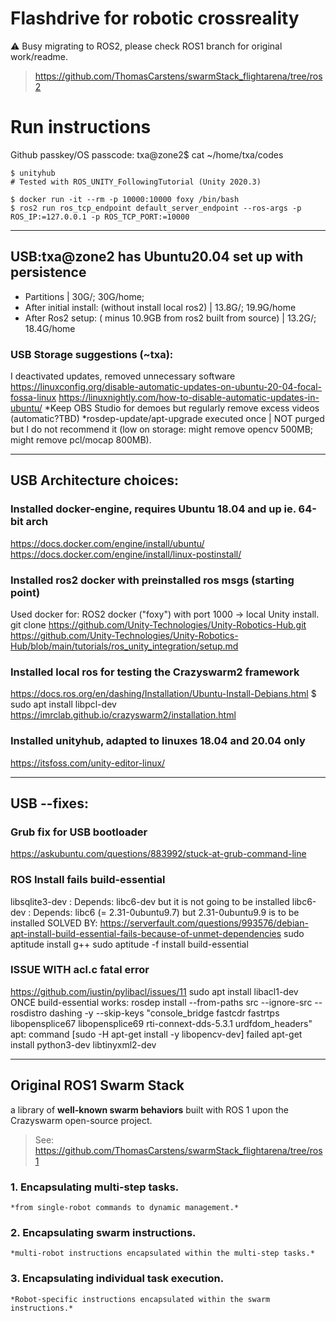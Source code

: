 # Flashdrive for robotic crossreality
⚠️  Busy migrating to ROS2, please check ROS1 branch for original work/readme.
> https://github.com/ThomasCarstens/swarmStack_flightarena/tree/ros2

# Run instructions
Github passkey/OS passcode:
txa@zone2$ cat ~/home/txa/codes

```
$ unityhub
# Tested with ROS_UNITY_FollowingTutorial (Unity 2020.3)

$ docker run -it --rm -p 10000:10000 foxy /bin/bash
$ ros2 run ros_tcp_endpoint default_server_endpoint --ros-args -p ROS_IP:=127.0.0.1 -p ROS_TCP_PORT:=10000
```
------------------------------------------------


## USB:txa@zone2 has Ubuntu20.04 set up with persistence
- Partitions | 30G/; 30G/home;
- After initial install: (without install local ros2) | 13.8G/; 19.9G/home
- After Ros2 setup: ( minus 10.9GB from ros2 built from source) | 13.2G/; 18.4G/home

### USB Storage suggestions (~txa): 
I deactivated updates, removed unnecessary software
https://linuxconfig.org/disable-automatic-updates-on-ubuntu-20-04-focal-fossa-linux
https://linuxnightly.com/how-to-disable-automatic-updates-in-ubuntu/
*Keep OBS Studio for demoes but regularly remove excess videos (automatic?TBD)
*rosdep-update/apt-upgrade executed once | NOT purged but I do not recommend it
(low on storage: might remove opencv 500MB; might remove pcl/mocap 800MB).
 
--------------------------------------------------------------------
## USB Architecture choices:

### Installed docker-engine, requires Ubuntu 18.04 and up ie. 64-bit arch
https://docs.docker.com/engine/install/ubuntu/
https://docs.docker.com/engine/install/linux-postinstall/

### Installed ros2 docker with preinstalled ros msgs (starting point)
Used docker for: ROS2 docker ("foxy") with port 1000 -> local Unity install.
git clone https://github.com/Unity-Technologies/Unity-Robotics-Hub.git
https://github.com/Unity-Technologies/Unity-Robotics-Hub/blob/main/tutorials/ros_unity_integration/setup.md

### Installed local ros for testing the Crazyswarm2 framework
https://docs.ros.org/en/dashing/Installation/Ubuntu-Install-Debians.html
$ sudo apt install libpcl-dev
https://imrclab.github.io/crazyswarm2/installation.html

### Installed unityhub, adapted to linuxes 18.04 and 20.04 only
https://itsfoss.com/unity-editor-linux/

-----------------------------------------------
## USB --fixes:

### Grub fix for USB bootloader
https://askubuntu.com/questions/883992/stuck-at-grub-command-line

### ROS Install fails build-essential
 libsqlite3-dev : Depends: libc6-dev but it is not going to be installed
 libc6-dev : Depends: libc6 (= 2.31-0ubuntu9.7) but 2.31-0ubuntu9.9 is to be installed
SOLVED BY:
https://serverfault.com/questions/993576/debian-apt-install-build-essential-fails-because-of-unmet-dependencies
sudo aptitude install g++
sudo aptitude -f install build-essential

### ISSUE WITH acl.c fatal error
https://github.com/iustin/pylibacl/issues/11
sudo apt install libacl1-dev
ONCE build-essential works:
rosdep install --from-paths src --ignore-src --rosdistro dashing -y --skip-keys "console_bridge fastcdr fastrtps libopensplice67 libopensplice69 rti-connext-dds-5.3.1 urdfdom_headers"
  apt: command [sudo -H apt-get install -y libopencv-dev] failed
apt-get install python3-dev libtinyxml2-dev

------------------------------------------
## Original ROS1 Swarm Stack 
a library of **well-known swarm behaviors** built with ROS 1 upon the Crazyswarm open-source project. 
> See: https://github.com/ThomasCarstens/swarmStack_flightarena/tree/ros1

### 1. Encapsulating multi-step tasks.
    *from single-robot commands to dynamic management.*

### 2. Encapsulating swarm instructions.
    *multi-robot instructions encapsulated within the multi-step tasks.*

### 3. Encapsulating individual task execution.
    *Robot-specific instructions encapsulated within the swarm instructions.*


